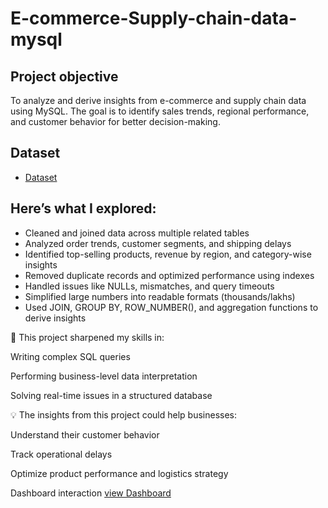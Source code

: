 # E-commerce-Supply-chain-data-mysql
## Project objective
To analyze and derive insights from e-commerce and supply chain data using MySQL.
The goal is to identify sales trends, regional performance, and customer behavior for better decision-making.
## Dataset
- <a href="https://github.com/Naresh19-hub/e-commerce-supply-chain-data-mysql/blob/main/incom2024_delay_example_dataset.(e-commerce%20%26%20supply%20chain%20data).csv">Dataset</a>
## Here’s what I explored:
- Cleaned and joined data across multiple related tables
- Analyzed order trends, customer segments, and shipping delays
- Identified top-selling products, revenue by region, and category-wise insights
- Removed duplicate records and optimized performance using indexes
- Handled issues like NULLs, mismatches, and query timeouts
- Simplified large numbers into readable formats (thousands/lakhs)
- Used JOIN, GROUP BY, ROW_NUMBER(), and aggregation functions to derive insights

📌 This project sharpened my skills in:

Writing complex SQL queries

Performing business-level data interpretation

Solving real-time issues in a structured database

💡 The insights from this project could help businesses:

Understand their customer behavior

Track operational delays

Optimize product performance and logistics strategy

Dashboard interaction <a href="https://github.com/Naresh19-hub/e-commerce-supply-chain-data-mysql/blob/main/order_region_days_hours_minutes.mysql.png">view Dashboard</a>
